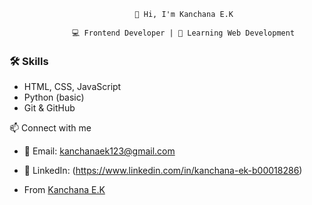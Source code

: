                                 👋 Hi, I'm Kanchana E.K

                  💻 Frontend Developer | 🌱 Learning Web Development 


### 🛠 Skills
- HTML, CSS, JavaScript
- Python (basic)
- Git & GitHub

📫 Connect with me
- 📧 Email: kanchanaek123@gmail.com
- 💼 LinkedIn: (https://www.linkedin.com/in/kanchana-ek-b00018286)

- From [Kanchana E.K](https://github.com/kanchanaek)
